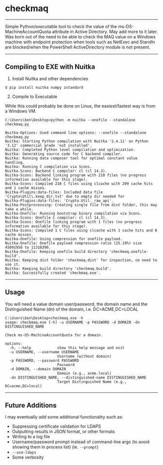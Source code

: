 # checkmaq
---

Simple Python/executable tool to check the value of the ms-DS-MachineAccountQuota attribute in Active Directory. May add more to it later. Was born out of the need to be able to check the MAQ value on a Windows machine with endpoint protection when tools such as NetExec and StandIn are blocked/when the PowerShell ActiveDirectory module is not present.

---

## Compiling to EXE with Nuitka

1. Install Nuitka and other dependencies
   
```
$ pip install nuitka numpy zstandard
```

2. Compile to Executable

While this could probably be done on Linux, the easiest/fastest way is from a Windows VM.

```
C:\Users\ben\Desktop>python -m nuitka --onefile --standalone checkmaq.py

Nuitka-Options: Used command line options: --onefile --standalone checkmaq.py
Nuitka: Starting Python compilation with Nuitka '2.4.11' on Python '3.12' commercial grade 'not installed'.
Nuitka: Completed Python level compilation and optimization.
Nuitka: Generating source code for C backend compiler.
Nuitka: Running data composer tool for optimal constant value handling.
Nuitka: Running C compilation via Scons.
Nuitka-Scons: Backend C compiler: cl (cl 14.3).
Nuitka-Scons: Backend linking program with 210 files (no progress information available for this stage).
Nuitka-Scons: Compiled 210 C files using clcache with 209 cache hits and 1 cache misses.
Nuitka-Plugins:data-files: Included data file 'Crypto\Util\.keep_dir.txt' due to empty dir needed for
Nuitka-Plugins:data-files: 'Crypto.Util._raw_api'.
Nuitka-Postprocessing: Creating single file from dist folder, this may take a while.
Nuitka-Onefile: Running bootstrap binary compilation via Scons.
Nuitka-Scons: Onefile C compiler: cl (cl 14.3).
Nuitka-Scons: Onefile linking program with 1 files (no progress information available for this stage).
Nuitka-Scons: Compiled 1 C files using clcache with 1 cache hits and 0 cache misses.
Nuitka-Onefile: Using compression for onefile payload.
Nuitka-Onefile: Onefile payload compression ratio (25.10%) size 45091958 to 11318390.
Nuitka-Onefile: Keeping onefile build directory 'checkmaq.onefile-build'.
Nuitka: Keeping dist folder 'checkmaq.dist' for inspection, no need to use it.
Nuitka: Keeping build directory 'checkmaq.build'.
Nuitka: Successfully created 'checkmaq.exe'.
```

---

## Usage

You will need a value domain user/password, the domain name and the Distinguished Name (dn) of the domain, i.e. DC=ACME,DC=LOCAL

```
C:\Users\ben\Desktop>checkmaq.exe -h
usage: checkmaq.exe [-h] -u USERNAME -p PASSWORD -d DOMAIN -dn DISTINGUISHED_NAME

Check ms-DS-MachineAccountQuota for a domain.

options:
  -h, --help            show this help message and exit
  -u USERNAME, --username USERNAME
                        Username (without domain)
  -p PASSWORD, --password PASSWORD
                        Password
  -d DOMAIN, --domain DOMAIN
                        Domain (e.g., acme.local)
  -dn DISTINGUISHED_NAME, --distinguished-name DISTINGUISHED_NAME
                        Target Distinguished Name (e.g., DC=acme,DC=local)
```

---

## Future Additions

I may eventually add some additional functionality such as:

- Suppressing certificate validation for LDAPS
- Outputting results in JSON format, or other formats
- Writing to a log file
- Username/password prompt instead of command-line args (to avoid showing them in process list) (ie. `--prompt`)
- `--use-ldaps`
- Some verbosity

